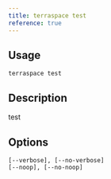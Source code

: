 ```yaml
---
title: terraspace test
reference: true
---
```


## Usage

    terraspace test

## Description

test


## Options

```
[--verbose], [--no-verbose]  
[--noop], [--no-noop]        
```

